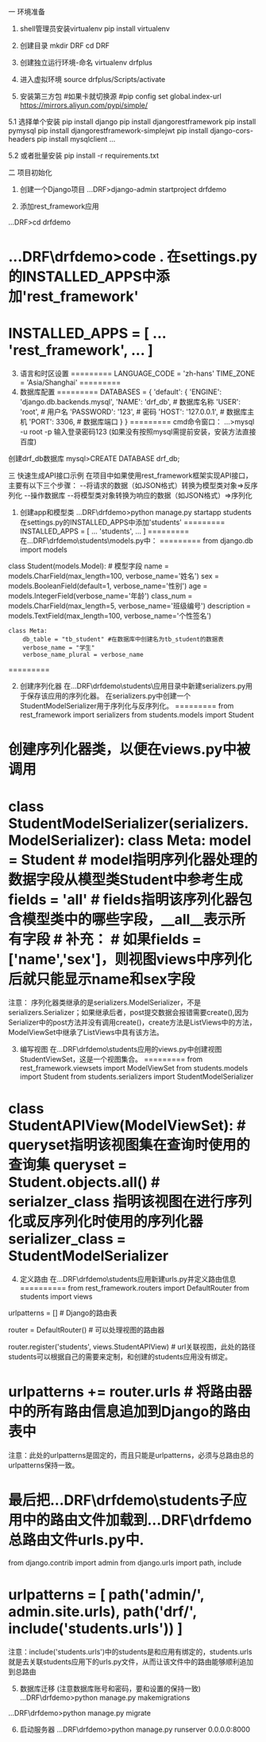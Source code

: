 一 环境准备
1. shell管理员安装virtualenv
pip install virtualenv

2. 创建目录
mkdir DRF
cd DRF

3. 创建独立运行环境-命名
virtualenv drfplus 

4. 进入虚拟环境
 source drfplus/Scripts/activate

5. 安装第三方包
#如果卡就切换源
#pip config set global.index-url https://mirrors.aliyun.com/pypi/simple/

5.1  选择单个安装
pip install django
pip install djangorestframework
pip install pymysql
pip install djangorestframework-simplejwt
pip install django-cors-headers
pip install mysqlclient
...

5.2 或者批量安装
pip install -r requirements.txt

二 项目初始化
1. 创建一个Django项目
...DRF>django-admin startproject drfdemo

2. 添加rest_framework应用
<!-- 切换到项目目录 -->
...DRF>cd drfdemo
<!-- 在vscode中打开项目 -->
...DRF\drfdemo>code .
在settings.py的INSTALLED_APPS中添加'rest_framework'
=========
INSTALLED_APPS = [
    ...
    'rest_framework',
    ...
]
=========
3. 语言和时区设置
=========
LANGUAGE_CODE = 'zh-hans'
TIME_ZONE = 'Asia/Shanghai'
=========
4. 数据库配置
=========
DATABASES = {
    'default': {
        'ENGINE': 'django.db.backends.mysql',
        'NAME': 'drf_db',  # 数据库名称
        'USER': 'root',  # 用户名
        'PASSWORD': '123',  # 密码
        'HOST': '127.0.0.1',  # 数据库主机
        'PORT': 3306,  # 数据库端口
    }
}
=========
cmd命令窗口：
...>mysql -u root -p
输入登录密码123
(如果没有按照mysql需提前安装，安装方法直接百度)

创建drf_db数据库
mysql>CREATE DATABASE drf_db;


三 快速生成API接口示例
在项目中如果使用rest_framework框架实现API接口，主要有以下三个步骤：
--将请求的数据（如JSON格式）转换为模型类对象=>反序列化
--操作数据库
--将模型类对象转换为响应的数据（如JSON格式）=>序列化

1. 创建app和模型类
...DRF\drfdemo>python manage.py startapp students
在settings.py的INSTALLED_APPS中添加'students'
=========
INSTALLED_APPS = [
    ...
    'students',
    ...
]
=========
在...DRF\drfdemo\students\models.py中：
=========
from django.db import models


class Student(models.Model):
    # 模型字段
    name = models.CharField(max_length=100, verbose_name='姓名')
    sex = models.BooleanField(default=1, verbose_name='性别')
    age = models.IntegerField(verbose_name='年龄')
    class_num = models.CharField(max_length=5, verbose_name='班级编号')
    description = models.TextField(max_length=100, verbose_name='个性签名')

    class Meta:
        db_table = "tb_student" #在数据库中创建名为tb_student的数据表
        verbose_name = "学生"
        verbose_name_plural = verbose_name

=========

2. 创建序列化器
在...DRF\drfdemo\students\应用目录中新建serializers.py用于保存该应用的序列化器。
在serializers.py中创建一个StudentModelSerializer用于序列化与反序列化。
=========
from rest_framework import serializers
from students.models import Student


# 创建序列化器类，以便在views.py中被调用
class StudentModelSerializer(serializers.ModelSerializer):
    class Meta:
        model = Student  # model指明序列化器处理的数据字段从模型类Student中参考生成
        fields = '__all__'  # fields指明该序列化器包含模型类中的哪些字段，__all__表示所有字段
        # 补充：
        # 如果fields = ['name','sex']，则视图views中序列化后就只能显示name和sex字段
=========
注意：
序列化器类继承的是serializers.ModelSerializer，不是serializers.Serializer；如果继承后者，post提交数据会报错需要create(),因为Serializer中的post方法并没有调用create()，create方法是ListViews中的方法，ModelViewSet中继承了ListViews中具有该方法。

3. 编写视图
在...DRF\drfdemo\students应用的views.py中创建视图StudentViewSet，这是一个视图集合。
=========
from rest_framework.viewsets import ModelViewSet
from students.models import Student
from students.serializers import StudentModelSerializer


class StudentAPIView(ModelViewSet):
    # queryset指明该视图集在查询时使用的查询集
    queryset = Student.objects.all()
    # serialzer_class 指明该视图在进行序列化或反序列化时使用的序列化器
    serializer_class = StudentModelSerializer
==========
4. 定义路由
在...DRF\drfdemo\students应用新建urls.py并定义路由信息
==========
from rest_framework.routers import DefaultRouter
from students import views

urlpatterns = []  # Django的路由表

router = DefaultRouter()  # 可以处理视图的路由器

router.register('students', views.StudentAPIView)  # url关联视图，此处的路径students可以根据自己的需要来定制，和创建的students应用没有绑定。

urlpatterns += router.urls  # 将路由器中的所有路由信息追加到Django的路由表中
==========
注意：此处的urlpatterns是固定的，而且只能是urlpatterns，必须与总路由总的urlpatterns保持一致。

最后把...DRF\drfdemo\students子应用中的路由文件加载到...DRF\drfdemo总路由文件urls.py中.
==========
from django.contrib import admin
from django.urls import path, include

urlpatterns = [
    path('admin/', admin.site.urls),
    path('drf/', include('students.urls'))
]
==========
注意：include('students.urls')中的students是和应用有绑定的，students.urls就是去关联students应用下的urls.py文件，从而让该文件中的路由能够顺利追加到总路由

5. 数据库迁移
(注意数据库账号和密码，要和设置的保持一致)
...DRF\drfdemo>python manage.py makemigrations

...DRF\drfdemo>python manage.py migrate

6. 启动服务器
...DRF\drfdemo>python manage.py runserver 0.0.0.0:8000


